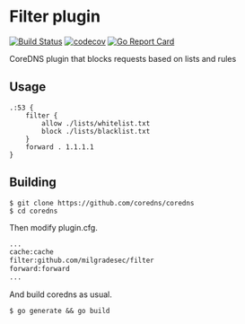 # Filter plugin

[![Build Status](https://travis-ci.org/milgradesec/filter.svg?branch=master)](https://travis-ci.org/milgradesec/filter)
[![codecov](https://codecov.io/gh/milgradesec/filter/branch/master/graph/badge.svg)](https://codecov.io/gh/milgradesec/filter)
[![Go Report Card](https://goreportcard.com/badge/github.com/milgradesec/filter)](https://goreportcard.com/report/github.com/milgradesec/filter)

CoreDNS plugin that blocks requests based on lists and rules

## Usage

~~~ corefile
.:53 {
    filter {
        allow ./lists/whitelist.txt
        block ./lists/blacklist.txt
    }
    forward . 1.1.1.1
}
~~~

## Building

~~~
$ git clone https://github.com/coredns/coredns
$ cd coredns
~~~

Then modify plugin.cfg.

~~~ txt
...
cache:cache
filter:github.com/milgradesec/filter
forward:forward
...
~~~

And build coredns as usual.

~~~
$ go generate && go build
~~~
